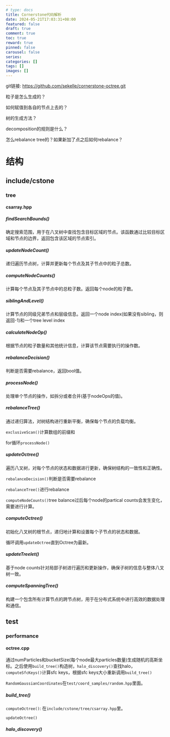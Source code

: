 ```yaml
---
# type: docs 
title: Cornerstone代码解析
date: 2024-05-21T17:03:31+08:00
featured: false
draft: true
comment: true
toc: true
reward: true
pinned: false
carousel: false
series:
categories: []
tags: []
images: []
---
```


git链接: https://github.com/sekelle/cornerstone-octree.git

<!--more-->

粒子是怎么生成的？

如何赋值到各自的节点上去的？

树的生成方法？

decomposition的规则是什么？

怎么rebalance tree的？如果新加了点之后如何rebalance？



# 结构

## include/cstone

### tree

#### csarray.hpp

##### findSearchBounds()

确定搜索范围，用于在八叉树中查找包含目标区域的节点。该函数通过比较目标区域和节点的边界，返回包含该区域的节点索引。

##### updateNodeCount()

递归遍历节点树，计算并更新每个节点及其子节点中的粒子总数。

##### computeNodeCounts()

计算每个节点及其子节点中的总粒子数。返回每个node的粒子数。

##### siblingAndLevel()

计算节点的同级兄弟节点和层级信息。返回一个node index(如果没有sibling，则返回-1)和一个tree level index

##### calculateNodeOp()

根据节点的粒子数量和其他统计信息，计算该节点需要执行的操作数。

##### rebalanceDecision()

判断是否需要rebalance，返回bool值。

##### processNode()

处理单个节点的操作，如拆分或者合并(基于nodeOps的值)。

##### rebalanceTree()

通过递归算法，对树结构进行重新平衡，确保每个节点的负载均衡。

`exclusiveScan()`计算数组的前缀和

for循环`processNode()`

##### updateOctree()

遍历八叉树，对每个节点的状态和数据进行更新，确保树结构的一致性和正确性。

`rebalanceDecision()`判断是否需要rebalance

`rebalanceTree()`进行rebalance

`computeNodeCounts()`tree balance过后每个node的partical counts会发生变化，需要进行计算。

##### computeOctree()

初始化八叉树的根节点，递归地计算和设置每个子节点的状态和数据。

循环调用`updateOctree`直到Octree为最新。

##### updateTreelet()

基于node counts针对局部子树进行遍历和更新操作，确保子树的信息与整体八叉树一致。

##### computeSpanningTree()

构建一个包含所有计算节点的跨节点树，用于在分布式系统中进行高效的数据处理和通信。

## test

### performance

#### octree.cpp

通过numParticles和bucketSize(每个node最大particles数量)生成随机的高斯坐标。之后使用`build_tree()`构造树，`halo_discovery()`查找halo，`computeSfcKeys()`计算sfc keys，根据sfc keys大小重新调用`build_tree()`

`RandomGaussianCoordinates`在`test/coord_samples/random.hpp`里面。

##### build_tree()

`computeOctree()`: 在`include/cstone/tree/csarray.hpp`里。

`updateOctree()`

##### halo_discovery()



